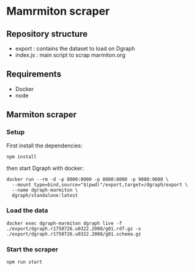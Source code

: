 # Mamrmiton scraper

## Repository structure

- export : contains the dataset to load on Dgraph
- index.js : main script to scrap marmiton.org

## Requirements

- Docker
- node

## Marmiton scraper

### Setup

First install the dependencies:
```
npm install
```

then start Dgraph with docker:
```
docker run --rm -d -p 8000:8000 -p 8080:8080 -p 9080:9080 \
  --mount type=bind,source="$(pwd)"/export,target=/dgraph/export \
  --name dgraph-marmiton \
  dgraph/standalone:latest
```

### Load the data 

```
docker exec dgraph-marmiton dgraph live -f ./export/dgraph.r1750726.u0322.2008/g01.rdf.gz -s ./export/dgraph.r1750726.u0322.2008/g01.schema.gz
```

### Start the scraper

```
npm run start
```
